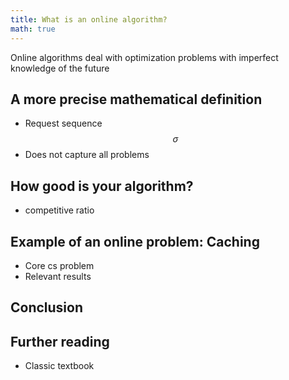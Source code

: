 ```yaml
---
title: What is an online algorithm?
math: true
---
```


Online algorithms deal with optimization problems with imperfect knowledge of the future

## A more precise mathematical definition
- Request sequence $$ \sigma $$
- Does not capture all problems

## How good is your algorithm?

- competitive ratio

## Example of an online problem: Caching

- Core cs problem
- Relevant results

## Conclusion

## Further reading

- Classic textbook
